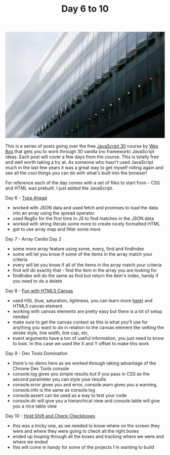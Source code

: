﻿---
title: Day 6 to 10
subTitle: JavaScript 30
category: "Learning"
cover: manon-riou-1335620-unsplash.jpg
---

![Unsplash](manon-riou-1335620-unsplash.jpg)

This is a series of posts going over the free [JavaScript 30](https://javascript30.com/) course by [Wes Bos](https://wesbos.com/) that gets you to work through 30 vanilla (no framework) JavaScript ideas. Each post will cover a few days from the course. This is totally free and well worth taking a try at. As someone who hasn't used JavaScript much in the last few years it was a great way to get myself rolling again and see all the cool things you can do with what's built into the browser!

For reference each of the day comes with a set of files to start from - CSS and HTML was prebuilt. I just added the JavaScript.

Day 6 - [Type Ahead](https://demos.ahhhndre.ca/JavaScript30/06-Type-Ahead)

- worked with JSON data and used fetch and promises to load the data into an array using the spread operator
- used RegEx for the first time in JS to find matches in the JSON data
- worked with string literals some more to create nicely formatted HTML
- got to use array map and filter some more

Day 7 - Array Cardio Day 2

- some more array feature using some, every, find and findIndex
- some will let you know if some of the items in the array match your criteria
- every will let you know if all of the items in the array match your criteria
- find will do exactly that - find the item in the array you are looking for
- findIndex will do the same as find but return the item's index, handy if you need to do a delete

Day 8 - [Fun with HTML5 Canvas](https://demos.ahhhndre.ca/JavaScript30/08-Fun-with-HTML5-Canvas)

- used HSL (hue, saturation, lightness, you can learn more [here](http://mothereffinghsl.com/)) and HTML5 canvas element
- working with canvas elements are pretty easy but there is a lot of setup needed
- make sure to get the canvas context as this is what you'll use for anything you want to do in relation to the canvas element like setting the stroke style, line width, line cap, etc,
- event arguments have a ton of useful information, you just need to know to look. In this case we used the X and Y offset to make this work

Day 9 - Dev Tools Domination

- there's no demo here as we worked through taking advantage of the Chrome Dev Tools console
- console.log gives you simple results but if you pass in CSS as the second parameter you can style your results
- console.error gives you and error, console.warn gives you a warning, console.info is the same as console.log
- console.assert can be used as a way to test your code
- console.dir will give you a hierarchical view and console.table will give you a nice table view

Day 10 - [Hold Shift and Check Checkboxes](https://demos.ahhhndre.ca/JavaScript30/10-Hold-Shift-and-Check-Checkboxes)

- this was a tricky one, as we needed to know where on the screen they were and where they were going to check all the right boxes
- ended up looping through all the boxes and tracking where we were and where we ended
- this will come in handy for some of the projects I'm wanting to build
